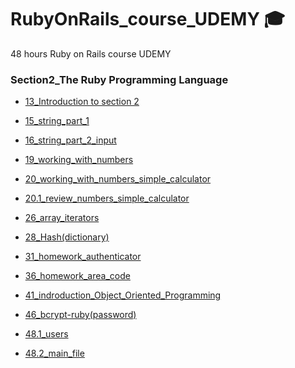 # RubyOnRails_course_UDEMY 🎓 
 48 hours Ruby on Rails course UDEMY
 
 ### Section2_The Ruby Programming Language
 
* [13_Introduction to section 2](https://github.com/daniel-neves-dev/Curso_RubyOnRails_UDEMY/blob/main/Section2_The%20Ruby%20Programming%20Language/13_Introduction%20to%20section%202.rb)

* [15_string_part_1](https://github.com/daniel-neves-dev/Curso_RubyOnRails_UDEMY/blob/main/Section2_The%20Ruby%20Programming%20Language/15_string_part_1.rb)

* [16_string_part_2_input](https://github.com/daniel-neves-dev/Curso_RubyOnRails_UDEMY/blob/main/Section2_The%20Ruby%20Programming%20Language/16_string_part_2_input.rb)

* [19_working_with_numbers](https://github.com/daniel-neves-dev/Curso_RubyOnRails_UDEMY/blob/main/Section2_The%20Ruby%20Programming%20Language/19_working_with_numbers.rb)

* [20_working_with_numbers_simple_calculator](https://github.com/daniel-neves-dev/Curso_RubyOnRails_UDEMY/blob/main/Section2_The%20Ruby%20Programming%20Language/20_working_with_numbers_simple_calculator.rb)

* [20.1_review_numbers_simple_calculator](https://github.com/daniel-neves-dev/Curso_RubyOnRails_UDEMY/blob/main/Section2_The%20Ruby%20Programming%20Language/20.1_review_numbers_simple_calculator.rb)

* [26_array_iterators](https://github.com/daniel-neves-dev/Curso_RubyOnRails_UDEMY/blob/main/Section2_The%20Ruby%20Programming%20Language/26_array_iterators.rb)

* [28_Hash(dictionary)](https://github.com/daniel-neves-dev/Curso_RubyOnRails_UDEMY/blob/main/Section2_The%20Ruby%20Programming%20Language/28_Hash(dictionary).rb)

* [31_homework_authenticator](https://github.com/daniel-neves-dev/Curso_RubyOnRails_UDEMY/blob/main/Section2_The%20Ruby%20Programming%20Language/31_homework_authenticator.rb)

* [36_homework_area_code](https://github.com/daniel-neves-dev/Curso_RubyOnRails_UDEMY/blob/main/Section2_The%20Ruby%20Programming%20Language/36_homework_area_code.rb)

* [41_indroduction_Object_Oriented_Programming](https://github.com/daniel-neves-dev/Curso_RubyOnRails_UDEMY/blob/main/Section2_The%20Ruby%20Programming%20Language/41_indroduction_Object_Oriented_Programming.rb)

* [46_bcrypt-ruby(password)](https://github.com/daniel-neves-dev/Curso_RubyOnRails_UDEMY/blob/main/Section2_The%20Ruby%20Programming%20Language/46_bcrypt-ruby(password).rb)

* [48.1_users](https://github.com/daniel-neves-dev/Curso_RubyOnRails_UDEMY/blob/main/Section2_The%20Ruby%20Programming%20Language/48.1_users.rb)

* [48.2_main_file](https://github.com/daniel-neves-dev/Curso_RubyOnRails_UDEMY/blob/main/Section2_The%20Ruby%20Programming%20Language/48.2_main_file.rb)
